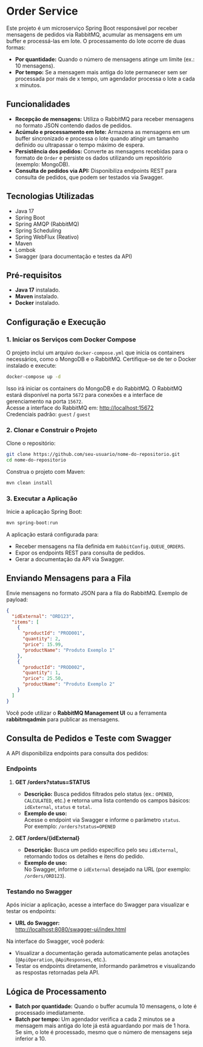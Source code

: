 # Order Service

Este projeto é um microserviço Spring Boot responsável por receber mensagens de pedidos via RabbitMQ, acumular as
mensagens em um buffer e processá-las em lote. O processamento do lote ocorre de duas formas:

- **Por quantidade:** Quando o número de mensagens atinge um limite (ex.: 10 mensagens).
- **Por tempo:** Se a mensagem mais antiga do lote permanecer sem ser processada por mais de x tempo, um agendador
  processa o lote a cada x minutos.

## Funcionalidades

- **Recepção de mensagens:** Utiliza o RabbitMQ para receber mensagens no formato JSON contendo dados de pedidos.
- **Acúmulo e processamento em lote:** Armazena as mensagens em um buffer sincronizado e processa o lote quando atingir
  um tamanho definido ou ultrapassar o tempo máximo de espera.
- **Persistência dos pedidos:** Converte as mensagens recebidas para o formato de `Order` e persiste os dados utilizando
  um repositório (exemplo: MongoDB).
- **Consulta de pedidos via API:** Disponibiliza endpoints REST para consulta de pedidos, que podem ser testados via
  Swagger.

## Tecnologias Utilizadas

- Java 17
- Spring Boot
- Spring AMQP (RabbitMQ)
- Spring Scheduling
- Spring WebFlux (Reativo)
- Maven
- Lombok
- Swagger (para documentação e testes da API)

## Pré-requisitos

- **Java 17** instalado.
- **Maven** instalado.
- **Docker** instalado.

## Configuração e Execução

### 1. Iniciar os Serviços com Docker Compose

O projeto inclui um arquivo `docker-compose.yml` que inicia os containers necessários, como o MongoDB e o RabbitMQ.
Certifique-se de ter o Docker instalado e execute:

```bash
docker-compose up -d
```

Isso irá iniciar os containers do MongoDB e do RabbitMQ. O RabbitMQ estará disponível na porta `5672` para conexões e a
interface de gerenciamento na porta `15672`.  
Acesse a interface do RabbitMQ em: [http://localhost:15672](http://localhost:15672)  
Credenciais padrão: `guest` / `guest`

### 2. Clonar e Construir o Projeto

Clone o repositório:

```bash
git clone https://github.com/seu-usuario/nome-do-repositorio.git
cd nome-do-repositorio
```

Construa o projeto com Maven:

```bash
mvn clean install
```

### 3. Executar a Aplicação

Inicie a aplicação Spring Boot:

```bash
mvn spring-boot:run
```

A aplicação estará configurada para:

- Receber mensagens na fila definida em `RabbitConfig.QUEUE_ORDERS`.
- Expor os endpoints REST para consulta de pedidos.
- Gerar a documentação da API via Swagger.

## Enviando Mensagens para a Fila

Envie mensagens no formato JSON para a fila do RabbitMQ. Exemplo de payload:

```json
{
  "idExternal": "ORD123",
  "items": [
    {
      "productId": "PROD001",
      "quantity": 2,
      "price": 15.99,
      "productName": "Produto Exemplo 1"
    },
    {
      "productId": "PROD002",
      "quantity": 1,
      "price": 25.50,
      "productName": "Produto Exemplo 2"
    }
  ]
}
```

Você pode utilizar o **RabbitMQ Management UI** ou a ferramenta **rabbitmqadmin** para publicar as mensagens.

## Consulta de Pedidos e Teste com Swagger

A API disponibiliza endpoints para consulta dos pedidos:

### Endpoints

1. **GET /orders?status=STATUS**

    - **Descrição:** Busca pedidos filtrados pelo status (ex.: `OPENED`, `CALCULATED`, etc.) e retorna uma lista
      contendo os campos básicos: `idExternal`, `status` e `total`.
    - **Exemplo de uso:**  
      Acesse o endpoint via Swagger e informe o parâmetro `status`.  
      Por exemplo: `/orders?status=OPENED`

2. **GET /orders/{idExternal}**

    - **Descrição:** Busca um pedido específico pelo seu `idExternal`, retornando todos os detalhes e itens do pedido.
    - **Exemplo de uso:**  
      No Swagger, informe o `idExternal` desejado na URL (por exemplo: `/orders/ORD123`).

### Testando no Swagger

Após iniciar a aplicação, acesse a interface do Swagger para visualizar e testar os endpoints:

- **URL do Swagger:**  
  [http://localhost:8080/swagger-ui/index.html](http://localhost:8080/swagger-ui/index.html)

Na interface do Swagger, você poderá:

- Visualizar a documentação gerada automaticamente pelas anotações (`@ApiOperation`, `@ApiResponses`, etc.).
- Testar os endpoints diretamente, informando parâmetros e visualizando as respostas retornadas pela API.

## Lógica de Processamento

- **Batch por quantidade:** Quando o buffer acumula 10 mensagens, o lote é processado imediatamente.
- **Batch por tempo:** Um agendador verifica a cada 2 minutos se a mensagem mais antiga do lote já está aguardando por
  mais de 1 hora. Se sim, o lote é processado, mesmo que o número de mensagens seja inferior a 10.
